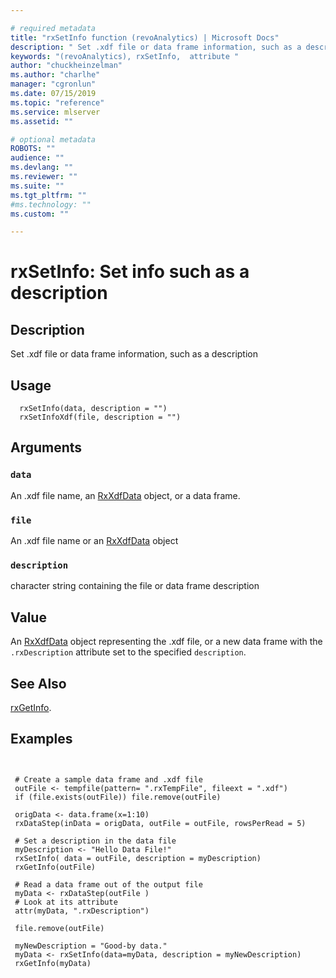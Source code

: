 ```yaml
--- 

# required metadata 
title: "rxSetInfo function (revoAnalytics) | Microsoft Docs" 
description: " Set .xdf file or data frame information, such as a description " 
keywords: "(revoAnalytics), rxSetInfo,  attribute " 
author: "chuckheinzelman"
ms.author: "charlhe" 
manager: "cgronlun" 
ms.date: 07/15/2019
ms.topic: "reference" 
ms.service: mlserver
ms.assetid: "" 

# optional metadata 
ROBOTS: "" 
audience: "" 
ms.devlang: "" 
ms.reviewer: "" 
ms.suite: "" 
ms.tgt_pltfrm: "" 
#ms.technology: "" 
ms.custom: "" 

--- 
```



 # rxSetInfo:  Set info such as a description  
 ## Description

Set .xdf file or data frame information, such as a description


 ## Usage

```   
  rxSetInfo(data, description = "")
  rxSetInfoXdf(file, description = "")

```


 ## Arguments



 ### `data`
  An .xdf file name, an [RxXdfData](RxXdfData.md) object, or a data frame.  


 ### `file`
  An .xdf file name or an [RxXdfData](RxXdfData.md) object  



 ### `description`
  character string containing the file or data frame description  



 ## Value

An [RxXdfData](RxXdfData.md) object representing the .xdf file, or a new
data frame with the `.rxDescription` attribute set to the
specified `description`.

 ## See Also

[rxGetInfo](rxGetInfoXdf.md).


 ## Examples

 ```


  # Create a sample data frame and .xdf file
  outFile <- tempfile(pattern= ".rxTempFile", fileext = ".xdf")
  if (file.exists(outFile)) file.remove(outFile)

  origData <- data.frame(x=1:10)
  rxDataStep(inData = origData, outFile = outFile, rowsPerRead = 5)

  # Set a description in the data file
  myDescription <- "Hello Data File!"
  rxSetInfo( data = outFile, description = myDescription)
  rxGetInfo(outFile)

  # Read a data frame out of the output file    
  myData <- rxDataStep(outFile )
  # Look at its attribute
  attr(myData, ".rxDescription")    

  file.remove(outFile)

  myNewDescription = "Good-by data."
  myData <- rxSetInfo(data=myData, description = myNewDescription)
  rxGetInfo(myData)
```




